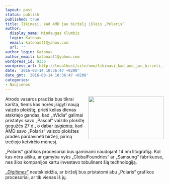 ```yaml
---
layout: post
status: publish
published: true
title: Tikimasi, kad AMD jau birželį išleis „Polaris“
author:
  display_name: Mindaugas Klumbis
  login: Katonas
  email: katonasf1@yahoo.com
  url: ''
author_login: Katonas
author_email: katonasf1@yahoo.com
wordpress_id: 9335
wordpress_url: http://localhost/site/new/tikimasi_kad_amd_jau_birzeli_isleis_polaris_/
date: '2016-03-14 10:36:47 +0200'
date_gmt: '2016-03-14 10:36:47 +0200'
categories:
- Naujienos
---
```

<p><a href="http://technews.lt/userfiles/amd-polaris-gpu.jpg"><img style="width: 240px; height: 136px; float: right;" src="http://technews.lt/userfiles/amd-polaris-gpu.jpg" alt="" /></a>Atrodo vasaros pradžia bus tikrai karšta, tiems kas norės įsigyti naują vaizdo plokštę, prieš kelias dienas atskriejo gandas, kad „nVidia“ galimai pristatys savo „Pascal“ vaizdo plokštę gegužės 27 d., o dabar <em><a href="http://www.digitimes.com/news/a20160309PD206.html">teigiama</a></em>, kad AMD savo „Polaris“ vaizdo plokštes pradės pardavinėti birželį, pirmą trečiojo ketvirčio mėnesį.</p>
<p>„Polaris“ grafikos procesoriai bus gaminami naudojant 14 nm litografiją. Kol kas nėra aišku, ar gamyba vyks „GlobalFoundries“ ar „Samsung“ fabrikuose, nes šios kompanijos kartu investavo tobulinant šią technologiją.</p>
<p><em><a href="http://www.digitimes.com/news/a20160309PD206.html">„Digitimes“</a></em> neatskleidžia, ar birželį bus pristatomi abu „Polaris“ grafikos procesoriai, ar tik vienas iš jų.</p>

